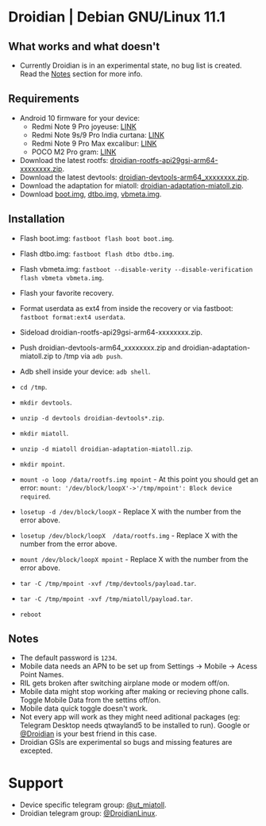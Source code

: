 # Droidian | Debian GNU/Linux 11.1


## What works and what doesn't
- Currently Droidian is in an experimental state, no bug list is created. Read the [Notes](#notes) section for more info.


## Requirements

- Android 10 firmware for your device:
  - Redmi Note 9 Pro joyeuse: [LINK](https://xiaomifirmwareupdater.com/archive/miui/joyeuse/)
  - Redmi Note 9s/9 Pro India curtana: [LINK](https://xiaomifirmwareupdater.com/archive/miui/curtana)
  - Redmi Note 9 Pro Max excalibur: [LINK](https://xiaomifirmwareupdater.com/archive/miui/excalibur/)
  - POCO M2 Pro gram: [LINK](https://xiaomifirmwareupdater.com/archive/miui/gram/)
- Download the latest rootfs:  [droidian-rootfs-api29gsi-arm64-xxxxxxxx.zip](https://github.com/droidian-images/rootfs-api29gsi-all/releases).
- Download the latest devtools: [droidian-devtools-arm64_xxxxxxxx.zip](https://github.com/droidian-images/rootfs-api29gsi-all/releases).
- Download the adaptation for miatoll: [droidian-adaptation-miatoll.zip](https://sourceforge.net/projects/miatoll-linux/files/Droidian/droidian-adaptation-miatoll.zip/download).
- Download [boot.img](https://sourceforge.net/projects/miatoll-linux/files/Droidian/boot.img/download), [dtbo.img](https://sourceforge.net/projects/miatoll-linux/files/Droidian/dtbo.img/download), [vbmeta.img](https://sourceforge.net/projects/miatoll-linux/files/Droidian/vbmeta.img/download).

## Installation
- Flash boot.img: `fastboot flash boot boot.img`.
- Flash dtbo.img: `fastboot flash dtbo dtbo.img`.
- Flash vbmeta.img: `fastboot --disable-verity --disable-verification flash vbmeta vbmeta.img`.
- Flash your favorite recovery.
- Format userdata as ext4 from inside the recovery or via fastboot: `fastboot format:ext4 userdata`.

- Sideload droidian-rootfs-api29gsi-arm64-xxxxxxxx.zip.
- Push droidian-devtools-arm64_xxxxxxxx.zip and droidian-adaptation-miatoll.zip to /tmp via `adb push`.
- Adb shell inside your device: `adb shell`.
- `cd /tmp`.
- `mkdir devtools`.
- `unzip -d devtools droidian-devtools*.zip`.
- `mkdir miatoll`.
- `unzip -d miatoll droidian-adaptation-miatoll.zip`.
- `mkdir mpoint`.
- `mount -o loop /data/rootfs.img mpoint` - At this point you should get an error: `mount: '/dev/block/loopX'->'/tmp/mpoint': Block device required`.
- `losetup -d /dev/block/loopX` - Replace X with the number from the error above.
- `losetup /dev/block/loopX  /data/rootfs.img` - Replace X with the number from the error above.
- `mount /dev/block/loopX mpoint` - Replace X with the number from the error above.
- `tar -C /tmp/mpoint -xvf /tmp/devtools/payload.tar`.
- `tar -C /tmp/mpoint -xvf /tmp/miatoll/payload.tar`.
- `reboot`


## Notes

- The default password is `1234`.
- Mobile data needs an APN to be set up from Settings -> Mobile -> Acess Point Names.
- RIL gets broken after switching airplane mode or modem off/on.
- Mobile data might stop working after making or recieving phone calls. Toggle Mobile Data from the settins off/on.
- Mobile data quick toggle doesn't work.
- Not every app will work as they might need aditional packages (eg: Telegram Desktop needs qtwayland5 to be installed to run). Google or [@Droidian](https://t.me/DroidianLinux) is your best friend in this case.
- Droidian GSIs are experimental so  bugs and missing features are excepted.


# Support
- Device specific telegram group: [@ut_miatoll](https://t.me/ut_miatoll).
- Droidian telegram group: [@DroidianLinux](https://t.me/DroidianLinux).